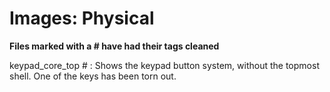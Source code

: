 # Images: Physical

**Files marked with a \# have had their tags cleaned**

keypad\_core\_top \# : Shows the keypad button system, without the topmost shell. One of the keys has been torn out.
